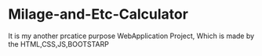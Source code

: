 # Milage-and-Etc-Calculator
It is my another prcatice purpose WebApplication Project, Which is made by the HTML,CSS,JS,BOOTSTARP
